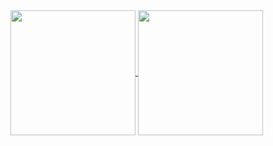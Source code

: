 <a href="https://github.com/Adrian-DT">
  <img height=200 align="center" src="https://github-readme-stats.vercel.app/api?username=Adrian-DT&card_width=320&theme=gotham&hide=stars,prs,issues,contribs&include_all_commits=true" />
</a>
<a href="https://github.com/Adrian-DT">
  <img height=200 align="center" src="https://github-readme-stats.vercel.app/api/top-langs?username=Adrian-DT&layout=compact&langs_count=8&card_width=320&theme=gotham" />
</a>

<!--## Hi there 👋

![Adrian's GitHub stats](https://github-readme-stats.vercel.app/api?username=Adrian-DT&theme=vue-dark&show_icons=true)
![Top Langs](https://github-readme-stats.vercel.app/api/top-langs/?username=Adrian-DT&layout=compact)

**Adrian-DT/Adrian-DT** is a ✨ _special_ ✨ repository because its `README.md` (this file) appears on your GitHub profile.

Here are some ideas to get you started:

- 🔭 I’m currently working on ...
- 🌱 I’m currently learning ...
- 👯 I’m looking to collaborate on ...
- 🤔 I’m looking for help with ...
- 💬 Ask me about ...
- 📫 How to reach me: ...
- 😄 Pronouns: ...
- ⚡ Fun fact: ...
-->
